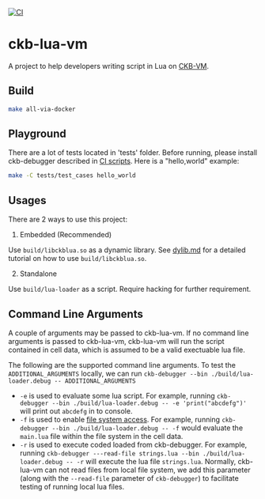 [![CI](https://github.com/nervosnetwork/ckb-lua-vm/actions/workflows/ci.yml/badge.svg)](https://github.com/nervosnetwork/ckb-lua-vm/actions/workflows/ci.yml)

# ckb-lua-vm
A project to help developers writing script in Lua on [CKB-VM](https://github.com/nervosnetwork/ckb-vm).


## Build

```bash
make all-via-docker
```

## Playground
There are a lot of tests located in 'tests' folder. Before running, please install ckb-debugger described in [CI scripts](.github/workflows/ci.yml).
Here is a "hello,world" example:

```bash
make -C tests/test_cases hello_world
```

## Usages

There are 2 ways to use this project:
1. Embedded (Recommended)

Use `build/libckblua.so` as a dynamic library. See [dylib.md](./docs/dylib.md) for a detailed tutorial on how to use `build/libckblua.so`.

2. Standalone

Use `build/lua-loader` as a script. Require hacking for further requirement.

## Command Line Arguments

A couple of arguments may be passed to ckb-lua-vm.
If no command line arguments is passed to ckb-lua-vm, ckb-lua-vm will run the script contained in cell data,
which is assumed to be a valid exectuable lua file.

The following are the supported command line arguments.
To test the `ADDITIONAL_ARGUMENTS` locally, we can run `ckb-debugger --bin ./build/lua-loader.debug -- ADDITIONAL_ARGUMENTS`

- `-e` is used to evaluate some lua script. For example, running `ckb-debugger --bin ./build/lua-loader.debug -- -e 'print("abcdefg")'` will print out `abcdefg` in to console.
- `-f` is used to enable [file system access](./docs/fs.md). For example, running `ckb-debugger --bin ./build/lua-loader.debug -- -f` would evaluate the `main.lua` file within the file system in the cell data.
- `-r` is used to execute coded loaded from ckb-debugger. For example, running `ckb-debugger ---read-file strings.lua --bin ./build/lua-loader.debug -- -r` will execute the lua file `strings.lua`. Normally, ckb-lua-vm can not read files from local file system, we add this parameter (along with the `--read-file` parameter of `ckb-debugger`) to facilitate testing of running local lua files.
